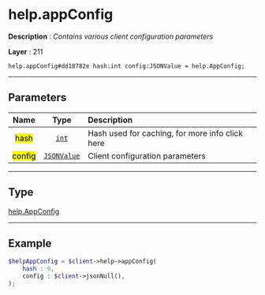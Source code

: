 # help.appConfig

**Description** : *Contains various client configuration parameters*

**Layer** : 211

```tl
help.appConfig#dd18782e hash:int config:JSONValue = help.AppConfig;
```

---

## Parameters

| Name | Type | Description |
| :---: | :---: | :--- |
| <mark>hash</mark> | [`int`](type/int) | Hash used for caching, for more info click here |
| <mark>config</mark> | [`JSONValue`](type/JSONValue) | Client configuration parameters |

---

## Type

[help.AppConfig](type/help.AppConfig)

---

## Example

```php
$helpAppConfig = $client->help->appConfig(
	hash : 9,
	config : $client->jsonNull(),
);
```